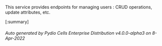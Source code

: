 






This service provides endpoints for managing users : CRUD operations, update attributes, etc.

[:summary]

###### Auto generated by Pydio Cells Enterprise Distribution v4.0.0-alpha3 on 8-Apr-2022
